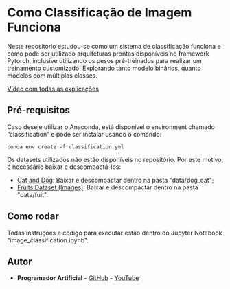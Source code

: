 # Como Classificação de Imagem Funciona
Neste repositório estudou-se como um sistema de classificação funciona e como pode ser utilizado arquiteturas prontas disponíveis no framework Pytorch, inclusive utilizando os pesos pré-treinados para realizar um treinamento customizado. Explorando tanto modelo binários, quanto modelos com múltiplas classes.

[Vídeo com todas as explicações]()

## Pré-requisitos
Caso deseje utilizar o Anaconda, está disponível o environment chamado “classification” e pode ser instalar usando o comando:

```
conda env create -f classification.yml
```

Os datasets utilizados não estão disponíveis no repositório. Por este motivo, é necessário baixar e descompactá-los:
- [Cat and Dog](https://www.kaggle.com/datasets/tongpython/cat-and-dog): Baixar e descompactar dentro na pasta "data/dog_cat";
- [Fruits Dataset (Images)](https://www.kaggle.com/datasets/shreyapmaher/fruits-dataset-images): Baixar e descompactar dentro na pasta "data/fuit".

## Como rodar
Todas instruções e código para executar estão dentro do Jupyter Notebook "image_classification.ipynb".

## Autor
* **Programador Artificial** - [GitHub](https://github.com/ProgramadorArtificial) - [YouTube](https://www.youtube.com/@ProgramadorArtificial)
